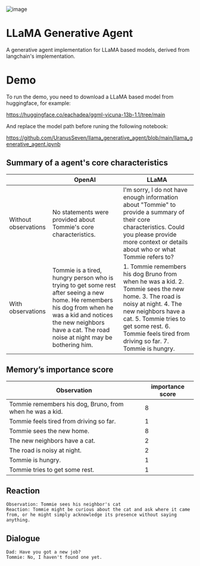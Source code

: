 
![image](https://user-images.githubusercontent.com/109661872/236526585-acc7b215-8181-4385-aadf-e908b6279251.png)



# LLaMA Generative Agent
A generative agent implementation for LLaMA based models, derived from langchain's implementation.

# Demo
To run the demo, you need to download a LLaMA based model from huggingface, for example:

https://huggingface.co/eachadea/ggml-vicuna-13b-1.1/tree/main

And replace the model path before runing the following notebook:

https://github.com/UranusSeven/llama_generative_agent/blob/main/llama_generative_agent.ipynb

## Summary of a agent's core characteristics
|   | OpenAI  | LLaMA  |
|---|---|---|
| Without observations  | No statements were provided about Tommie's core characteristics.  |  I'm sorry, I do not have enough information about "Tommie" to provide a summary of their core characteristics. Could you please provide more context or details about who or what Tommie refers to? |
| With observations  | Tommie is a tired, hungry person who is trying to get some rest after seeing a new home. He remembers his dog from when he was a kid and notices the new neighbors have a cat. The road noise at night may be bothering him.  | 1. Tommie remembers his dog Bruno from when he was a kid. 2. Tommie sees the new home. 3. The road is noisy at night. 4. The new neighbors have a cat. 5. Tommie tries to get some rest. 6. Tommie feels tired from driving so far. 7. Tommie is hungry.  |

## Memory’s importance score
| Observation  | importance score  |
|---|---|
| Tommie remembers his dog, Bruno, from when he was a kid.   | 8 |
| Tommie feels tired from driving so far.  | 1 |
| Tommie sees the new home.  | 8 |
| The new neighbors have a cat.  | 2 |
| The road is noisy at night.  | 2 |
| Tommie is hungry.  | 1 |
| Tommie tries to get some rest.  | 1 |

## Reaction
```
Observation: Tommie sees his neighbor's cat
Reaction: Tommie might be curious about the cat and ask where it came from, or he might simply acknowledge its presence without saying anything.
```

## Dialogue
```
Dad: Have you got a new job?
Tommie: No, I haven't found one yet.
```
